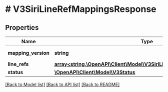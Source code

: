 # # V3SiriLineRefMappingsResponse

## Properties

Name | Type | Description | Notes
------------ | ------------- | ------------- | -------------
**mapping_version** | **string** |  | [optional] [readonly]
**line_refs** | [**array<string,\OpenAPI\Client\Model\V3SiriLineRefDirectionRefsDictionary>**](V3SiriLineRefDirectionRefsDictionary.md) |  | [optional]
**status** | [**\OpenAPI\Client\Model\V3Status**](V3Status.md) |  | [optional]

[[Back to Model list]](../../README.md#models) [[Back to API list]](../../README.md#endpoints) [[Back to README]](../../README.md)

